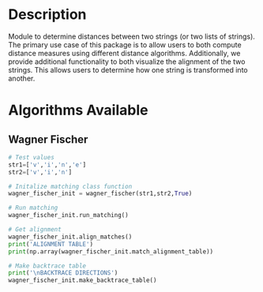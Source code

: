 # Description

Module to determine distances between two strings (or two lists of strings). The primary use case of this package is to allow users to both compute distance measures using different distance algorithms. Additionally, we provide additional functionality to both visualize the alignment of the two strings. This allows users to determine how one string is transformed into another.

# Algorithms Available

## Wagner Fischer

```python
# Test values
str1=['v','i','n','e']
str2=['v','i','n']

# Initalize matching class function
wagner_fischer_init = wagner_fischer(str1,str2,True)

# Run matching 
wagner_fischer_init.run_matching()

# Get alignment 
wagner_fischer_init.align_matches()
print('ALIGNMENT TABLE')
print(np.array(wagner_fischer_init.match_alignment_table))

# Make backtrace table 
print('\nBACKTRACE DIRECTIONS')
wagner_fischer_init.make_backtrace_table()
```
